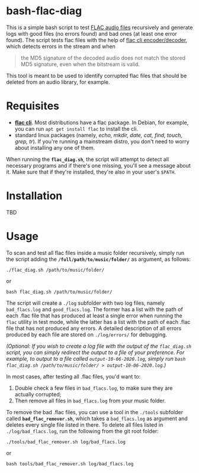 # bash-flac-diag
This is a simple bash script to test [FLAC audio files](https://en.wikipedia.org/wiki/FLAC) recursively and generate logs with good files (no errors found) and bad ones (at least one error found).  The script tests flac files with the help of [flac cli encoder/decoder](https://xiph.org/flac/documentation_tools_flac.html), which detects errors in the stream and when 

> the MD5 signature of the decoded audio does not match the stored MD5 signature, even when the bitstream is valid.

This tool is meant to be used to identify corrupted flac files that should be deleted from an audio library, for example.

# Requisites
* [**flac cli**](https://xiph.org/flac/download.html). Most distributions have a flac package. In Debian, for example, you can run `apt get install flac` to install the cli.
* standard linux packages (namely, *echo, mkdir, date, cat, find, touch, grep, tr*). If you're running a mainstream distro, you don't need to worry about installing any one of them.  

When running the **`flac_diag.sh`**, the script will attempt to detect all necessary programs and if there's one missing, you'll see a message about it.  Make sure that if they're installed, they're also in your user's `$PATH`.

# Installation
TBD

# Usage
To scan and test all flac files inside a music folder recursively, simply run the script adding the **`/full/path/to/music/folder/`** as argument, as follows:

`./flac_diag.sh /path/to/music/folder/`

or

`bash flac_diag.sh /path/to/music/folder/`

The script will create a `./log` subfolder with two log files, namely `bad_flacs.log` and `good_flacs.log`.  The former has a list with the path of each .flac file that has produced at least a single error when running the `flac` utility in test mode, while the latter has a list with the path of each .flac file that has not produced any errors.  A detailed description of all errors produced by each file are stored on `./log/errors/` for debugging.

*(Optional: If you wish to create a log file with the output of the `flac_diag.sh` script, you can simply redirect the output to a file of your preference.  For example, to output to a file called `output-10-06-2020.log`, simply run `bash flac_diag.sh /path/to/music/folder/ > output-10-06-2020.log`.)*

In most cases, after testing all .flac files, you'd want to:

1. Double check a few files in `bad_flacs.log`, to make sure they are actually corrupted;
2. Then remove all files in `bad_flacs.log` from your music folder.

To remove the bad .flac files, you can use a tool in the `./tools` subfolder called **`bad_flac_remover.sh`**, which takes a `bad_flacs.log` as argument and deletes every single file listed in there. To delete all files listed in `./log/bad_flacs.log`, run the following from the git root folder:

`./tools/bad_flac_remover.sh log/bad_flacs.log`

or

`bash tools/bad_flac_remover.sh log/bad_flacs.log`
